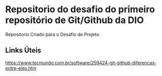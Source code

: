 # Repositorio do desafio do primeiro repositório de Git/Github da DIO
Repositorio Criado para o Desafio de Projeto.


## Links Úteis
https://www.tecmundo.com.br/software/259424-git-github-diferencas-entre-eles.htm

